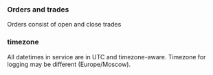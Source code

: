 ### Orders and trades

Orders consist of open and close trades

### timezone

All datetimes in service are in UTC and timezone-aware.
Timezone for logging may be different (Europe/Moscow).
